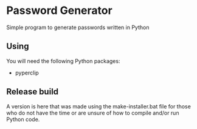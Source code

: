 # Password Generator
Simple program to generate passwords written in Python
## Using
You will need the following Python packages:
* pyperclip
## Release build
A version is here that was made using the make-installer.bat file for those who do not have the time or are unsure of how to compile and/or run Python code.
